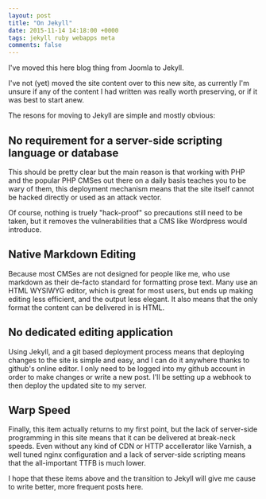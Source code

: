 ```yaml
---
layout: post
title: "On Jekyll"
date: 2015-11-14 14:18:00 +0000
tags: jekyll ruby webapps meta
comments: false
---
```


I've moved this here blog thing from Joomla to Jekyll.

I've not (yet) moved the site content over to this new site,
as currently I'm unsure if any of the content I had written was really worth
preserving, or if it was best to start anew.

The resons for moving to Jekyll are simple and mostly obvious:

## No requirement for a server-side scripting language or database

This should be pretty clear but the main reason is that
working with PHP and the popular PHP CMSes out there on a daily basis
teaches you to be wary of them, this deployment mechanism means
that the site itself cannot be hacked directly or used as an attack vector.

Of course, nothing is truely "hack-proof" so precautions still need to be taken,
but it removes the vulnerabilities that a CMS like Wordpress would introduce.


## Native Markdown Editing

Because most CMSes are not designed for people like me, who use markdown as their
de-facto standard for formatting prose text. Many use an HTML WYSIWYG editor,
which is great for most users, but ends up making editing less efficient,
and the output less elegant. It also means that the only format the content can
be delivered in is HTML.

## No dedicated editing application

Using Jekyll, and a git based deployment process means that deploying changes
to the site is simple and easy, and I can do it anywhere thanks to github's
online editor. I only need to be logged into my github account in order to
make changes or write a new post.
I'll be setting up a webhook to then deploy the updated site to my server.

## Warp Speed

Finally, this item actually returns to my first point, but the lack of server-side
programming in this site means that it can be delivered at break-neck speeds.
Even without any kind of CDN or HTTP accellerator like Varnish, a well tuned nginx configuration
and a lack of server-side scripting means that the all-important TTFB is much lower.


I hope that these items above and the transition to Jekyll will give me
cause to write better, more frequent posts here.
